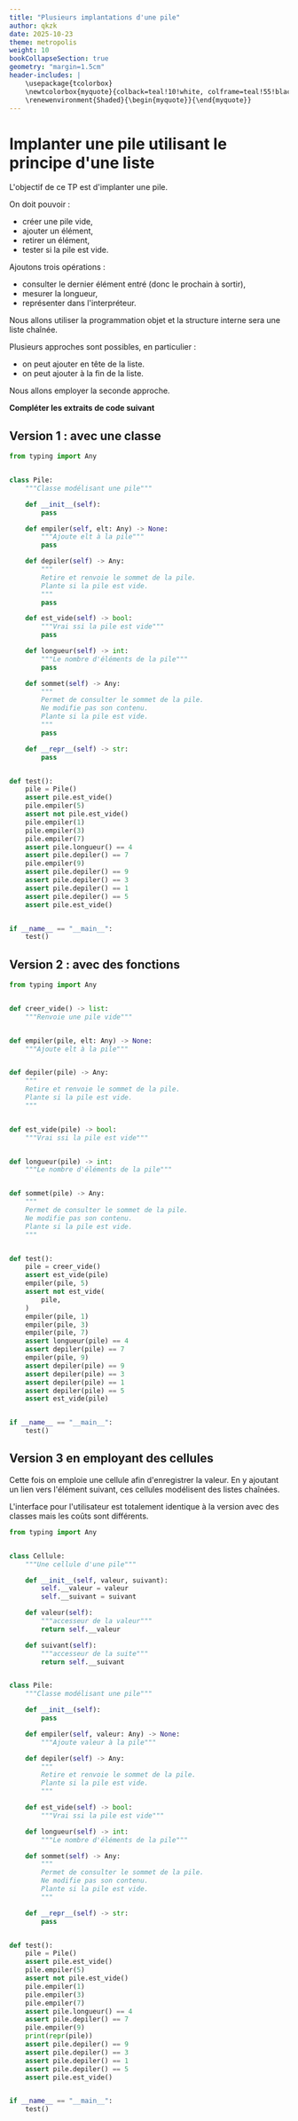 ```yaml
---
title: "Plusieurs implantations d'une pile" 
author: qkzk
date: 2025-10-23
theme: metropolis
weight: 10
bookCollapseSection: true
geometry: "margin=1.5cm"
header-includes: |
    \usepackage{tcolorbox}
    \newtcolorbox{myquote}{colback=teal!10!white, colframe=teal!55!black}
    \renewenvironment{Shaded}{\begin{myquote}}{\end{myquote}}
---
```


# Implanter une pile utilisant le principe d'une liste

L'objectif de ce TP est d'implanter une pile.

On doit pouvoir :

* créer une pile vide,
* ajouter un élément,
* retirer un élément,
* tester si la pile est vide.


Ajoutons trois opérations :

* consulter le dernier élément entré (donc le prochain à sortir),
* mesurer la longueur,
* représenter dans l'interpréteur.


Nous allons utiliser la programmation objet
et la structure interne sera une liste chaînée.

Plusieurs approches sont possibles, en particulier :

* on peut ajouter en tête de la liste.
* on peut ajouter à la fin de la liste.

Nous allons employer la seconde approche.

**Compléter les extraits de code suivant**

## Version 1 : avec une classe


```python 
from typing import Any


class Pile:
    """Classe modélisant une pile"""

    def __init__(self):
        pass

    def empiler(self, elt: Any) -> None:
        """Ajoute elt à la pile"""
        pass

    def depiler(self) -> Any:
        """
        Retire et renvoie le sommet de la pile.
        Plante si la pile est vide.
        """
        pass

    def est_vide(self) -> bool:
        """Vrai ssi la pile est vide"""
        pass

    def longueur(self) -> int:
        """Le nombre d'éléments de la pile"""
        pass

    def sommet(self) -> Any:
        """
        Permet de consulter le sommet de la pile.
        Ne modifie pas son contenu.
        Plante si la pile est vide.
        """
        pass

    def __repr__(self) -> str:
        pass


def test():
    pile = Pile()
    assert pile.est_vide()
    pile.empiler(5)
    assert not pile.est_vide()
    pile.empiler(1)
    pile.empiler(3)
    pile.empiler(7)
    assert pile.longueur() == 4
    assert pile.depiler() == 7
    pile.empiler(9)
    assert pile.depiler() == 9
    assert pile.depiler() == 3
    assert pile.depiler() == 1
    assert pile.depiler() == 5
    assert pile.est_vide()


if __name__ == "__main__":
    test()
```

## Version 2 : avec des fonctions 

```python 
from typing import Any


def creer_vide() -> list:
    """Renvoie une pile vide"""


def empiler(pile, elt: Any) -> None:
    """Ajoute elt à la pile"""


def depiler(pile) -> Any:
    """
    Retire et renvoie le sommet de la pile.
    Plante si la pile est vide.
    """


def est_vide(pile) -> bool:
    """Vrai ssi la pile est vide"""


def longueur(pile) -> int:
    """Le nombre d'éléments de la pile"""


def sommet(pile) -> Any:
    """
    Permet de consulter le sommet de la pile.
    Ne modifie pas son contenu.
    Plante si la pile est vide.
    """


def test():
    pile = creer_vide()
    assert est_vide(pile)
    empiler(pile, 5)
    assert not est_vide(
        pile,
    )
    empiler(pile, 1)
    empiler(pile, 3)
    empiler(pile, 7)
    assert longueur(pile) == 4
    assert depiler(pile) == 7
    empiler(pile, 9)
    assert depiler(pile) == 9
    assert depiler(pile) == 3
    assert depiler(pile) == 1
    assert depiler(pile) == 5
    assert est_vide(pile)


if __name__ == "__main__":
    test()
```

## Version 3 en employant des cellules

Cette fois on emploie une cellule afin d'enregistrer la valeur. En y ajoutant un lien vers l'élément suivant, ces cellules modélisent des listes chaînées. 

L'interface pour l'utilisateur est totalement identique à la version avec des classes mais les coûts sont différents.

```python
from typing import Any


class Cellule:
    """Une cellule d'une pile"""

    def __init__(self, valeur, suivant):
        self.__valeur = valeur
        self.__suivant = suivant

    def valeur(self):
        """accesseur de la valeur"""
        return self.__valeur

    def suivant(self):
        """accesseur de la suite"""
        return self.__suivant


class Pile:
    """Classe modélisant une pile"""

    def __init__(self):
        pass

    def empiler(self, valeur: Any) -> None:
        """Ajoute valeur à la pile"""

    def depiler(self) -> Any:
        """
        Retire et renvoie le sommet de la pile.
        Plante si la pile est vide.
        """

    def est_vide(self) -> bool:
        """Vrai ssi la pile est vide"""

    def longueur(self) -> int:
        """Le nombre d'éléments de la pile"""

    def sommet(self) -> Any:
        """
        Permet de consulter le sommet de la pile.
        Ne modifie pas son contenu.
        Plante si la pile est vide.
        """

    def __repr__(self) -> str:
        pass


def test():
    pile = Pile()
    assert pile.est_vide()
    pile.empiler(5)
    assert not pile.est_vide()
    pile.empiler(1)
    pile.empiler(3)
    pile.empiler(7)
    assert pile.longueur() == 4
    assert pile.depiler() == 7
    pile.empiler(9)
    print(repr(pile))
    assert pile.depiler() == 9
    assert pile.depiler() == 3
    assert pile.depiler() == 1
    assert pile.depiler() == 5
    assert pile.est_vide()


if __name__ == "__main__":
    test()
```


